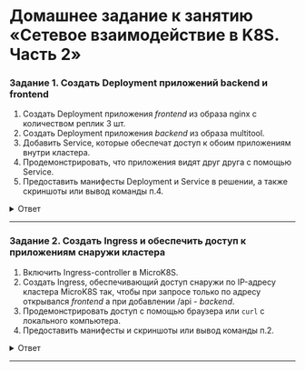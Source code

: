 # Домашнее задание к занятию «Сетевое взаимодействие в K8S. Часть 2»

### Задание 1. Создать Deployment приложений backend и frontend

1. Создать Deployment приложения _frontend_ из образа nginx с количеством реплик 3 шт.
2. Создать Deployment приложения _backend_ из образа multitool. 
3. Добавить Service, которые обеспечат доступ к обоим приложениям внутри кластера. 
4. Продемонстрировать, что приложения видят друг друга с помощью Service.
5. Предоставить манифесты Deployment и Service в решении, а также скриншоты или вывод команды п.4.

<details>
<summary>Ответ</summary>
<br>   

[deployment_backend](/deployment_backend.yaml)   
[deployment_frontend](/deployment_frontend.yaml)   
[service_frontend](/service_frontend.yaml)   
[service_backend](/service_backend.yaml)   

````  
netology@mickrok8s:~$ kubectl get -n ingress  pods
NAME                                      READY   STATUS    RESTARTS   AGE
backend-6c8867d7fc-pghf9                  1/1     Running   0          18m
frontend-cbdccf466-mdzzq                  1/1     Running   0          17m
frontend-cbdccf466-fr4ql                  1/1     Running   0          17m
frontend-cbdccf466-k9h88                  1/1     Running   0          17m

````   
В поде с образом nginx не установлен curl , проверям с пода с multitool
````
netology@mickrok8s:~$ kubectl exec -n ingress frontend-cbdccf466-mdzzq -it /bin/sh
kubectl exec [POD] [COMMAND] is DEPRECATED and will be removed in a future version. Use kubectl exec [POD] -- [COMMAND] instead.
# curl  
/bin/sh: 1: curl: not found

netology@mickrok8s:~$ kubectl exec -n ingress backend-6c8867d7fc-pghf9 -it /bin/sh
kubectl exec [POD] [COMMAND] is DEPRECATED and will be removed in a future version. Use kubectl exec [POD] -- [COMMAND] instead.
/ # curl frontend
<!DOCTYPE html>
<html>
<head>
<title>Welcome to nginx!</title>
<style>
    body {
        width: 35em;
        margin: 0 auto;
        font-family: Tahoma, Verdana, Arial, sans-serif;
    }
</style>
</head>
<body>
<h1>Welcome to nginx!</h1>
<p>If you see this page, the nginx web server is successfully installed and
working. Further configuration is required.</p>

<p>For online documentation and support please refer to
<a href="http://nginx.org/">nginx.org</a>.<br/>
Commercial support is available at
<a href="http://nginx.com/">nginx.com</a>.</p>

<p><em>Thank you for using nginx.</em></p>
</body>
</html>

````   
Проверям оба сервиса с временного пода   

````
netology@mickrok8s:~$ kubectl run mycurlpod --image=wbitt/network-multitool -i --tty --rm -- sh
If you don't see a command prompt, try pressing enter.
/ # curl frontend
<!DOCTYPE html>
<html>
<head>
<title>Welcome to nginx!</title>
<style>
    body {
        width: 35em;
        margin: 0 auto;
        font-family: Tahoma, Verdana, Arial, sans-serif;
    }
</style>
</head>
<body>
<h1>Welcome to nginx!</h1>
<p>If you see this page, the nginx web server is successfully installed and
working. Further configuration is required.</p>

<p>For online documentation and support please refer to
<a href="http://nginx.org/">nginx.org</a>.<br/>
Commercial support is available at
<a href="http://nginx.com/">nginx.com</a>.</p>

<p><em>Thank you for using nginx.</em></p>
</body>
</html>
/ # curl backend
WBITT Network MultiTool (with NGINX) - backend-6c8867d7fc-h9bdz - 10.1.233.8 - HTTP: 80 , HTTPS: 443 . (Formerly praqma/network-multitool)

````   

</details>   

------

### Задание 2. Создать Ingress и обеспечить доступ к приложениям снаружи кластера

1. Включить Ingress-controller в MicroK8S.
2. Создать Ingress, обеспечивающий доступ снаружи по IP-адресу кластера MicroK8S так, чтобы при запросе только по адресу открывался _frontend_ а при добавлении /api - _backend_.
3. Продемонстрировать доступ с помощью браузера или `curl` с локального компьютера.
4. Предоставить манифесты и скриншоты или вывод команды п.2.

<details>
<summary>Ответ</summary>
<br>   

[ingress](/ingress.yaml)   

Включаем ingress в MicroK8s
````  
netology@mickrok8s:~$ sudo microk8s enable ingress
Infer repository core for addon ingress
Enabling Ingress
ingressclass.networking.k8s.io/public created
ingressclass.networking.k8s.io/nginx created
namespace/ingress created
serviceaccount/nginx-ingress-microk8s-serviceaccount created
clusterrole.rbac.authorization.k8s.io/nginx-ingress-microk8s-clusterrole created
role.rbac.authorization.k8s.io/nginx-ingress-microk8s-role created
clusterrolebinding.rbac.authorization.k8s.io/nginx-ingress-microk8s created
rolebinding.rbac.authorization.k8s.io/nginx-ingress-microk8s created
configmap/nginx-load-balancer-microk8s-conf created
configmap/nginx-ingress-tcp-microk8s-conf created
configmap/nginx-ingress-udp-microk8s-conf created
daemonset.apps/nginx-ingress-microk8s-controller created
Ingress is enabled


````   
Проверяем доступ с помощью curl с локального ПК   

````   
➜  devops-netology git:(k8s_dz5) ✗ curl 130.193.53.216/api
WBITT Network MultiTool (with NGINX) - backend-6c8867d7fc-pghf9 - 10.1.233.12 - HTTP: 80 , HTTPS: 443 . (Formerly praqma/network-multitool)
➜  devops-netology git:(k8s_dz5) ✗ curl 130.193.53.216    
<!DOCTYPE html>
<html>
<head>
<title>Welcome to nginx!</title>
<style>
    body {
        width: 35em;
        margin: 0 auto;
        font-family: Tahoma, Verdana, Arial, sans-serif;
    }
</style>
</head>
<body>
<h1>Welcome to nginx!</h1>
<p>If you see this page, the nginx web server is successfully installed and
working. Further configuration is required.</p>

<p>For online documentation and support please refer to
<a href="http://nginx.org/">nginx.org</a>.<br/>
Commercial support is available at
<a href="http://nginx.com/">nginx.com</a>.</p>

<p><em>Thank you for using nginx.</em></p>
</body>
</html>

````   

</details>   

------   